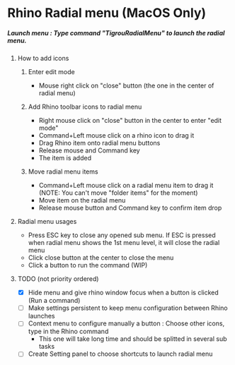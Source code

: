 # Rhino Radial menu (MacOS Only)

##### Launch menu : Type command "TigrouRadialMenu" to launch the radial menu.

1. How to add icons
   1. Enter edit mode
      * Mouse right click on "close" button (the one in the center of radial menu)
      
   2. Add Rhino toolbar icons to radial menu
      * Right mouse click on "close" button in the center to enter "edit mode"
      * Command+Left mouse click on a rhino icon to drag it
      * Drag Rhino item onto radial menu buttons
      * Release mouse and Command key
      * The item is added
      
   3. Move radial menu items
      * Command+Left mouse click on a radial menu item to drag it (NOTE: You can't move "folder items" for the moment)
      * Move item on the radial menu
      * Release mouse button and Command key to confirm item drop

2. Radial menu usages
   * Press ESC key to close any opened sub menu. If ESC is pressed when radial menu shows the 1st menu level, it will close the radial menu
   * Click close button at the center to close the menu
   * Click a button to run the command (WIP)

3. TODO (not priority ordered)
   * [x] Hide menu and give rhino window focus when a button is clicked (Run a command)
   * [ ] Make settings persistent to keep menu configuration between Rhino launches
   * [ ] Context menu to configure manually a button : Choose other icons, type in the Rhino command
     * This one will take long time and should be splitted in several sub tasks
   * [ ] Create Setting panel to choose shortcuts to launch radial menu
